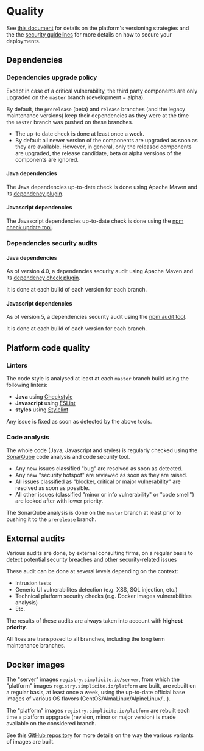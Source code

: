 Quality
=======

See [this document](/resource/docs/versions) for details on the platform's versioning strategies and the the [security guidelines](/resource/docs/security) for more details on how to secure your deployments.

<h2 id="dependencies">Dependencies</h2>

<h3 id="upgrades">Dependencies upgrade policy</h3>

Except in case of a critical vulnerability, the third party components are only upgraded on the `master` branch (development = alpha).

By default, the `prerelease` (beta) and `release` branches (and the legacy maintenance versions) keep their dependencies
as they were at the time the `master` branch was pushed on these branches.

- The up-to date check is done at least once a week.
- By default all newer version of the components are upgraded as soon as they are available.
  However, in general, only the released components are upgraded, the release candidate, beta or alpha versions of the components are ignored.

#### Java dependencies

The Java dependencies up-to-date check is done using Apache Maven and its [dependency plugin](http://maven.apache.org/plugins/maven-dependency-plugin/).

#### Javascript dependencies

The Javascript dependencies up-to-date check is done using the [npm check update tool](https://www.npmjs.com/package/npm-check-updates).

<h3 id="audits">Dependencies security audits</h3>

#### Java dependencies

As of version 4.0, a dependencies security audit using Apache Maven and its [dependency check plugin](https://jeremylong.github.io/DependencyCheck/dependency-check-maven/index.html).

It is done at each build of each version for each branch.

#### Javascript dependencies

As of version 5, a dependencies security audit using the [npm audit tool](https://docs.npmjs.com/cli/v6/commands/npm-audit).

It is done at each build of each version for each branch.

<h2 id="codequality">Platform code quality</h2>

### Linters

The code style is analysed at least at each `master` branch build using the following linters:

- **Java** using [Checkstyle](https://checkstyle.sourceforge.io)
- **Javascript** using [ESLint](https://eslint.org)
- **styles** using [Stylelint](https://stylelint.io)

Any issue is fixed as soon as detected by the above tools.

### Code analysis

The whole code (Java, Javascript and styles) is regularly checked using the [SonarQube](https://www.sonarqube.org/) code analysis and code security tool.

- Any new issues classified "bug" are resolved as soon as detected.
- Any new "security hotspot" are reviewed as soon as they are raised. 
- All issues classified as "blocker, critical or major vulnerability" are resolved as soon as possible.
- All other issues (classified "minor or info vulnerability" or "code smell") are looked after with lower priority.

The SonarQube analysis is done on the `master` branch at least prior to pushing it to the `prerelease` branch.

<h2 id="audits">External audits</h2>

Various audits are done, by external consulting firms, on a regular basis to detect potential security breaches and other security-related issues

These audit can be done at several levels depending on the context:

- Intrusion tests
- Generic UI vulnerabilites detection (e.g. XSS, SQL injection, etc.)
- Technical platform security checks (e.g. Docker images vulnerabilities analysis)
- Etc.

The results of these audits are always taken into account with **highest priority**.

All fixes are transposed to all branches, including the long term maintenance branches.

<h2 id="docker">Docker images</h2>

The "server" images `registry.simplicite.io/server`, from which the "platform" images `registry.simplicite.io/platform` are built, are rebuilt on a regular basis,
at least once a week, using the up-to-date official base images of various OS flavors (CentOS/AlmaLinux/AlpineLinux/...).

The "platform" images `registry.simplicite.io/platform` are rebuilt each time a platform uppgrade (revision, minor or major version) is made available on the considered branch.

See this [GitHub repository](https://github.com/simplicitesoftware/docker) for more details on the way the various variants of images are built.
